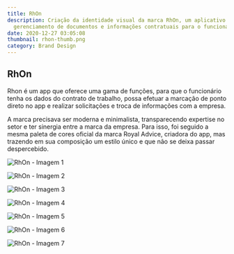 ```yaml
---
title: RhOn
description: Criação da identidade visual da marca RhOn, um aplicativo para
  gerenciamento de documentos e informações contratuais para o funcionário.
date: 2020-12-27 03:05:08
thumbnail: rhon-thumb.png
category: Brand Design
---
```

## RhOn

Rhon é um app que oferece uma gama de funções, para que o funcionário tenha os dados do contrato de trabalho, possa efetuar a marcação de ponto direto no app e realizar solicitações e troca de informações com a empresa.

A marca precisava ser moderna e minimalista, transparecendo expertise no setor e ter sinergia entre a marca da empresa. Para isso, foi seguido a mesma paleta de cores oficial da marca Royal Advice, criadora do app, mas trazendo em sua composição um estilo único e que não se deixa passar despercebido.



![RhOn - Imagem 1](rhon-apresentação_01.png "RhOn - Imagem 1")

![RhOn - Imagem 2](rhon-apresentação_02.png "RhOn - Imagem 2")

![RhOn - Imagem 3](rhon-apresentação_03.png "RhOn - Imagem 3")

![RhOn - Imagem 4](rhon-apresentação_04.png "RhOn - Imagem 4")

![RhOn - Imagem 5](rhon-apresentação_05.png "RhOn - Imagem 5")

![RhOn - Imagem 6](rhon-apresentação_06.png "RhOn - Imagem 6")

![RhOn - Imagem 7](rhon-apresentação_07.png "RhOn - Imagem 7")